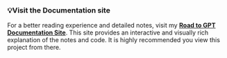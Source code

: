 ### **💡Visit the Documentation site**

For a better reading experience and detailed notes, visit my **[Road to GPT Documentation Site](https://muzzammilshah.github.io/Road-to-GPT/)**.
This site provides an interactive and visually rich explanation of the notes and code. It is highly recommended you view this project from there.